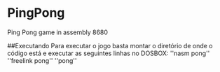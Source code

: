 # PingPong
Ping Pong game in assembly 8680

##Executando
Para executar o jogo basta montar o diretório de onde o código está e executar as seguintes linhas no DOSBOX:
''nasm pong''
''freelink pong''
''pong''
